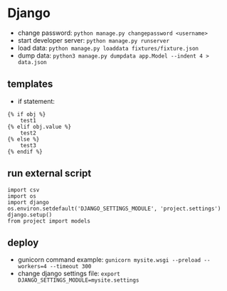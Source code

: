 # Django

* change password: `python manage.py changepassword <username>`
* start developer server: `python manage.py runserver`
* load data: `python manage.py loaddata fixtures/fixture.json`
* dump data: `python3 manage.py dumpdata app.Model --indent 4 > data.json`

## templates
* if statement:
```
{% if obj %}
    test1
{% elif obj.value %}
    test2 
{% else %}
    test3
{% endif %}
```

## run external script
```
import csv
import os
import django
os.environ.setdefault('DJANGO_SETTINGS_MODULE', 'project.settings')
django.setup()
from project import models
```

## deploy
* gunicorn command example: `gunicorn mysite.wsgi --preload --workers=4 --timeout 300`
* change django settings file: `export DJANGO_SETTINGS_MODULE=mysite.settings`
